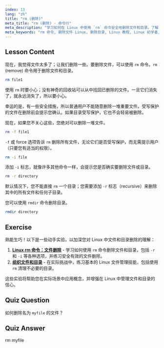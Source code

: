 ```yaml
---
index: 13
lang: "zh"
title: "rm (删除)"
meta_title: "rm (删除) - 命令行"
meta_description: "学习如何在 Linux 中使用 `rm` 命令安全地删除文件和目录。了解 -f、-i、-r 和 rmdir 等选项。开始您的 Linux 之旅！"
meta_keywords: "rm 命令, 删除文件 Linux, 删除目录, Linux 教程, Linux 初学者, rmdir, Linux 指南"
---
```


## Lesson Content

现在，我觉得文件太多了；让我们删除一些。要删除文件，可以使用 `rm` 命令。`rm` (remove) 命令用于删除文件和目录。

```bash
rm file1
```

使用 `rm` 时要小心；没有神奇的回收站可以从中找回已删除的文件。一旦它们消失了，就永远消失了，所以要小心。

幸运的是，有一些安全措施，所以普通用户不能随意删除一堆重要文件。受写保护的文件在删除前会提示您确认。如果目录受写保护，它也不会轻易被删除。

现在，如果您不关心这些，您绝对可以删除一堆文件。

```bash
rm -f file1
```

`-f` 或 force 选项告诉 `rm` 删除所有文件，无论它们是否受写保护，而无需提示用户（只要您有适当的权限）。

```bash
rm -i file
```

添加 `-i` 标志，就像许多其他命令一样，会提示您是否确实要删除文件或目录。

```bash
rm -r directory
```

默认情况下，您不能直接 `rm` 一个目录；您需要添加 `-r` 标志（recursive）来删除其中的所有文件和任何子目录。

您可以使用 `rmdir` 命令删除目录。

```bash
rmdir directory
```

## Exercise

熟能生巧！以下是一些动手实验，以加深您对 Linux 中文件和目录删除的理解：

1. **[Linux rm 命令：文件删除](https://labex.io/zh/labs/linux-linux-rm-command-file-removing-209741)** - 学习如何使用 `rm` 命令删除文件和目录，包括 `-r` 和 `-i` 等各种选项，并练习安全有效的文件删除。
2. **[组织文件和目录](https://labex.io/zh/labs/linux-organizing-files-and-directories-387877)** - 在实际挑战中，练习基本的 Linux 文件管理技能，包括使用 `rm` 清理不必要的目录。

这些实验将帮助您在实际场景中应用概念，并增强在 Linux 中管理文件和目录的信心。

## Quiz Question

如何删除名为 `myfile` 的文件？

## Quiz Answer

rm myfile